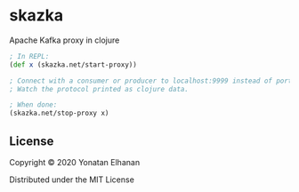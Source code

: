 # skazka

Apache Kafka proxy in clojure

```clojure
; In REPL:
(def x (skazka.net/start-proxy))

; Connect with a consumer or producer to localhost:9999 instead of port 9092.
; Watch the protocol printed as clojure data.

; When done:
(skazka.net/stop-proxy x)
```

## License

Copyright © 2020 Yonatan Elhanan

Distributed under the MIT License
